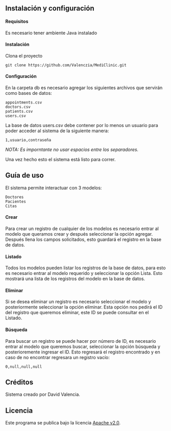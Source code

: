 ## Instalación y configuración
#### Requisitos
Es necesario tener ambiente Java instalado
#### Instalación
Clona el proyecto

    git clone https://github.com/Valenczia/MediClinic.git

#### Configuración

En la carpeta db es necesario agregar los siguientes archivos que servirán como bases de datos:

    appointments.csv
    doctors.csv
    patients.csv
    users.csv

La base de datos users.csv debe contener por lo menos un usuario para poder acceder al sistema de la siguiente manera:

    1,usuario,contraseña

_NOTA: Es imporntante no usar espacios entre los separadores._

Una vez hecho esto el sistema está listo para correr.

## Guía de uso

El sistema permite interactuar con 3 modelos:

    Doctores
    Pacientes
    Citas

#### Crear
Para crear un registro de cualquier de los modelos es necesario entrar al modelo que queramos crear y después seleccionar la opción agregar.
Después llena los campos solicitados, esto guardará el registro en la base de datos.

#### Listado
Todos los modelos pueden listar los registros de la base de datos, para esto es necesario entrar al modelo requerido y seleccionar la opción Lista.
Esto mostrará una lista de los registros del modelo en la base de datos.

#### Eliminar
Si se desea eliminar un registro es necesario seleccionar el modelo y posteriormente seleccionar la opción eliminar.
Esta opción nos pedirá el ID del registro que queremos eliminar, este ID se puede consultar en el Listado.

#### Búsqueda
Para buscar un registro se puede hacer por número de ID, es necesario entrar al modelo que queremos buscar, seleccionar la opción búsqueda y posterioremente ingresar el ID.
Esto regresará el registro encontrado y en caso de no encontrar regresara un registro vacío:

    0,null,null,null

## Créditos
Sistema creado por David Valencia.
## Licencia
Este programa se publica bajo la licencia [Apache v2.0](https://www.apache.org/licenses/LICENSE-2.0).
